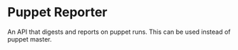 # Puppet Reporter

An API that digests and reports on puppet runs. This can be used instead of puppet master.
